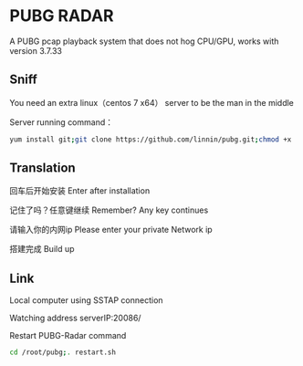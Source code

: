 

# PUBG RADAR

A PUBG pcap playback system that does not hog CPU/GPU, works with version 3.7.33

## Sniff

You need an extra linux（centos 7 x64） server to be the man in the middle

Server running command：
```bash
yum install git;git clone https://github.com/linnin/pubg.git;chmod +x . /root/pubg/update.sh;. /root/pubg/update.sh
```

## Translation

回车后开始安装 Enter after installation

记住了吗？任意键继续 Remember? Any key continues

请输入你的内网ip Please enter your private Network ip

搭建完成 Build up


## Link

Local computer using SSTAP connection

Watching address  serverIP:20086/


Restart PUBG-Radar command

```bash
cd /root/pubg;. restart.sh
